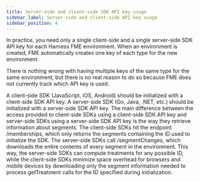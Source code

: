 ```yaml
---
title: Server-side and client-side SDK API key usage
sidebar_label: Server-side and client-side API key usage
sidebar_position: 4
---
```


In practice, you need only a single client-side and a single server-side SDK API key for each Harness FME environment. When an environment is created, FME automatically creates one key of each type for the new environment.

There is nothing wrong with having multiple keys of the same type for the same environment, but there is no real reason to do so because FME does not currently track which API key is used.

A client-side SDK (JavaScript, iOS, Android) should be initialized with a client-side SDK API key. A server-side SDK (Go, Java, .NET, etc.) should be initialized with a server-side SDK API key. The main difference between the access provided to client-side SDKs using a client-side SDK API key and server-side SDKs using a server-side SDK API key is the way they retrieve information about segments. The client-side SDKs hit the endpoint /memberships, which only returns the segments containing the ID used to initialize the SDK. The server-side SDKs call /segmentChanges, which downloads the entire contents of every segment in the environment. This way, the server-side SDKs can compute treatments for any possible ID, while the client-side SDKs minimize space overhead for browsers and mobile devices by downloading only the segment information needed to process getTreatment calls for the ID specified during initialization.